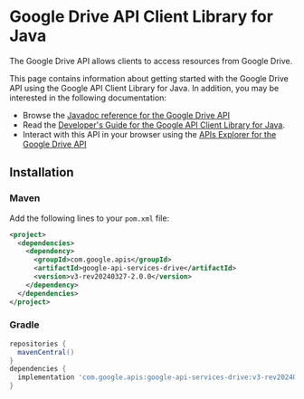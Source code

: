 # Google Drive API Client Library for Java

The Google Drive API allows clients to access resources from Google Drive.

This page contains information about getting started with the Google Drive API
using the Google API Client Library for Java. In addition, you may be interested
in the following documentation:

* Browse the [Javadoc reference for the Google Drive API][javadoc]
* Read the [Developer's Guide for the Google API Client Library for Java][google-api-client].
* Interact with this API in your browser using the [APIs Explorer for the Google Drive API][api-explorer]

## Installation

### Maven

Add the following lines to your `pom.xml` file:

```xml
<project>
  <dependencies>
    <dependency>
      <groupId>com.google.apis</groupId>
      <artifactId>google-api-services-drive</artifactId>
      <version>v3-rev20240327-2.0.0</version>
    </dependency>
  </dependencies>
</project>
```

### Gradle

```gradle
repositories {
  mavenCentral()
}
dependencies {
  implementation 'com.google.apis:google-api-services-drive:v3-rev20240327-2.0.0'
}
```

[javadoc]: https://googleapis.dev/java/google-api-services-drive/latest/index.html
[google-api-client]: https://github.com/googleapis/google-api-java-client/
[api-explorer]: https://developers.google.com/apis-explorer/#p/drive/v1/
